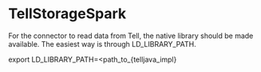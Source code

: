 # TellStorageSpark

For the connector to read data from Tell, the native library should be made available.
The easiest way is through LD_LIBRARY_PATH.

export LD_LIBRARY_PATH=<path_to_{telljava_impl}

